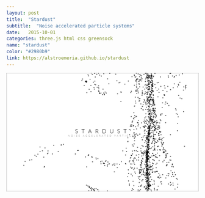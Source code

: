 ```yaml
---
layout: post
title:  "Stardust"
subtitle:  "Noise accelerated particle systems"
date:   2015-10-01
categories: three.js html css greensock
name: "stardust"
color: "#2980b9"
link: https://alstroemeria.github.io/stardust
---
```


![link](/assets/stardust.png)

[stardust]:https://alstroemeria.github.io/stardust